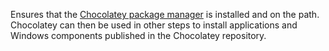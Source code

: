 Ensures that the [Chocolatey package manager](https://chocolatey.org) is installed and on the path. Chocolatey can then be used in other steps to install applications and Windows components published in the Chocolatey repository.